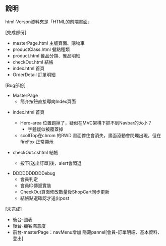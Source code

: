 ## 說明
html-Verson資料夾是「HTML的前端畫面」

[完成部份]
* masterPage.html    主版頁面、購物車
* productClass.html  餐點種類
* product.html       餐品分類、餐品明細
* checkOut.html      結帳
* index.html	     首頁
* OrderDetail	     訂單明細

[Bug部份]

- MasterPage
  - 簡介按鈕直接導向Index頁面

* index.html 首頁
	
	* Hero-area 位置跑掉了，疑似在MVC架構下抓不到Navbar的大小？
	  * 字體疑似被覆蓋掉
	* scollTop在chrom 的RWD 畫面停住會消失，畫面滾動會閃爍出現。但在 fireFox 正常顯示
	
* checkOut.cshtml 結帳
	- 按下[送出訂單]後，alert會閃退
	
	

- DDDDDDDDDDebug
	- 會員判定
	- 會員ID傳遞實裝
	- CheckOut頁面修改數量後ShopCart同步更新
	- 結帳點選確認才送出post


[未完成]
* 後台-圖表
* 後台-顧客滿意度
* 前台-masterPage：navMenu增加 隱藏pannel[會員-訂單明細、基本資料、登出]


